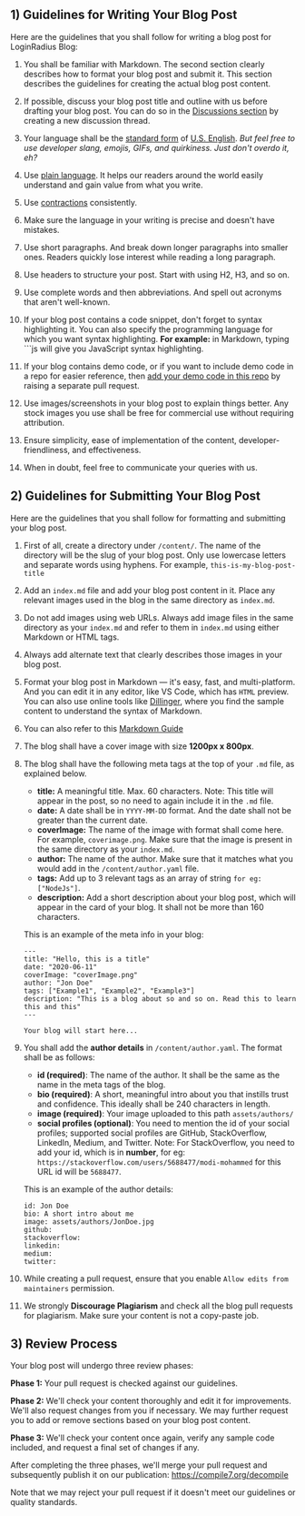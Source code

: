 ## 1) Guidelines for Writing Your Blog Post

Here are the guidelines that you shall follow for writing a blog post for LoginRadius Blog:

1. You shall be familiar with Markdown. The second section clearly describes how to format your blog post and submit it. This section describes the guidelines for creating the actual blog post content.

1. If possible, discuss your blog post title and outline with us before drafting your blog post. You can do so in the [Discussions section](https://github.com/LoginRadius/engineering-portal/discussions) by creating a new discussion thread.

2. Your language shall be the [standard form](https://www.lexico.com/grammar/standard-english) of [U.S. English](https://www.lexico.com/grammar/british-and-spelling). *But feel free to use developer slang, emojis, GIFs, and quirkiness. Just don't overdo it, eh?*

3. Use [plain language](https://www.plainlanguage.gov/about/definitions/). It helps our readers around the world easily understand and gain value from what you write.

3. Use [contractions](https://www.lexico.com/grammar/contractions) consistently.

4. Make sure the language in your writing is precise and doesn't have mistakes.

5. Use short paragraphs. And break down longer paragraphs into smaller ones. Readers quickly lose interest while reading a long paragraph.

6. Use headers to structure your post. Start with using H2, H3, and so on.

7. Use complete words and then abbreviations. And spell out acronyms that aren't well-known.

8. If your blog post contains a code snippet, don't forget to syntax highlighting it. You can also specify the programming language for which you want syntax highlighting.
  **For example:** in Markdown, typing ```js will give you JavaScript syntax highlighting.

9. If your blog contains demo code, or if you want to include demo code in a repo for easier reference, then [add your demo code in this repo](https://github.com/Compile7/compile7-blog-samples) by raising a separate pull request.

10. Use images/screenshots in your blog post to explain things better. Any stock images you use shall be free for commercial use without requiring attribution.

11. Ensure simplicity, ease of implementation of the content, developer-friendliness, and effectiveness.

12. When in doubt, feel free to communicate your queries with us.

## 2) Guidelines for Submitting Your Blog Post

Here are the guidelines that you shall follow for formatting and submitting your blog post.

1. First of all, create a directory under `/content/`. The name of the directory will be the slug of your blog post. Only use lowercase letters and separate words using hyphens. For example, `this-is-my-blog-post-title`

2. Add an `index.md` file and add your blog post content in it. Place any relevant images used in the blog in the same directory as `index.md`.

3. Do not add images using web URLs. Always add image files in the same directory as your `index.md` and refer to them in `index.md` using either Markdown or HTML tags. 

3. Always add alternate text that clearly describes those images in your blog post.

3. Format your blog post in Markdown — it's easy, fast, and multi-platform. And you can edit it in any editor, like VS Code, which has `HTML` preview. You can also use online tools like [Dillinger](https://dillinger.io/), where you find the sample content to understand the syntax of Markdown.

4. You can also refer to this [Markdown Guide](https://github.com/adam-p/markdown-here/wiki/Markdown-Cheatsheet)
5. The blog shall have a cover image with size **1200px x 800px**.

6. The blog shall have the following meta tags at the top of your `.md` file, as explained below.

   - **title:** A meaningful title. Max. 60 characters.
     Note: This title will appear in the post, so no need to again include it in the `.md` file.
   - **date:** A date shall be in `YYYY-MM-DD` format. And the date shall not be greater than the current date.
   - **coverImage:** The name of the image with format shall come here. For example, `coverimage.png`. Make sure that the image is present in the same directory as your `index.md`.
   - **author:** The name of the author. Make sure that it matches what you would add in the `/content/author.yaml` file.
   - **tags:** Add up to 3 relevant tags as an array of string `for eg: ["NodeJs"]`.
   - **description:** Add a short description about your blog post, which will appear in the card of your blog. It shall not be more than 160 characters.

   This is an example of the meta info in your blog:

   ```
   ---
   title: "Hello, this is a title"
   date: "2020-06-11"
   coverImage: "coverImage.png"
   author: "Jon Doe"
   tags: ["Example1", "Example2", "Example3"]
   description: "This is a blog about so and so on. Read this to learn this and this"
   ---

   Your blog will start here...

   ```

7. You shall add the **author details** in `/content/author.yaml`. The format shall be as follows:

   - **id (required)**: The name of the author. It shall be the same as the name in the meta tags of the blog.
   - **bio (required)**: A short, meaningful intro about you that instills trust and confidence. This ideally shall be 240 characters in length.
   - **image (required)**: Your image uploaded to this path `assets/authors/`
   - **social profiles (optional)**: You need to mention the id of your social profiles; supported social profiles are GitHub, StackOverflow, LinkedIn, Medium, and Twitter.
     Note: For StackOverflow, you need to add your id, which is in **number**, for eg: `https://stackoverflow.com/users/5688477/modi-mohammed` for this URL id will be `5688477`.

   This is an example of the author details:

   ```
   id: Jon Doe
   bio: A short intro about me
   image: assets/authors/JonDoe.jpg
   github:
   stackoverflow:
   linkedin:
   medium:
   twitter:
   ```

8. While creating a pull request, ensure that you enable `Allow edits from maintainers` permission.

9. We strongly **Discourage Plagiarism** and check all the blog pull requests for plagiarism. Make sure your content is not a copy-paste job.

## 3) Review Process

Your blog post will undergo three review phases:

**Phase 1:** Your pull request is checked against our guidelines.

**Phase 2:** We'll check your content thoroughly and edit it for improvements. We'll also request changes from you if necessary. We may further request you to add or remove sections based on your blog post content.

**Phase 3:** We'll check your content once again, verify any sample code included, and request a final set of changes if any.

After completing the three phases, we'll merge your pull request and subsequently publish it on our publication: https://compile7.org/decompile

Note that we may reject your pull request if it doesn't meet our guidelines or quality standards.
